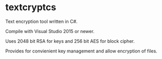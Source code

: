 # textcryptcs
Text encryption tool written in C#.

Compile with Visual Studio 2015 or newer.

Uses 2048 bit RSA for keys and 256 bit AES for block cipher.

Provides for convienient key management and allow encryption of files.

